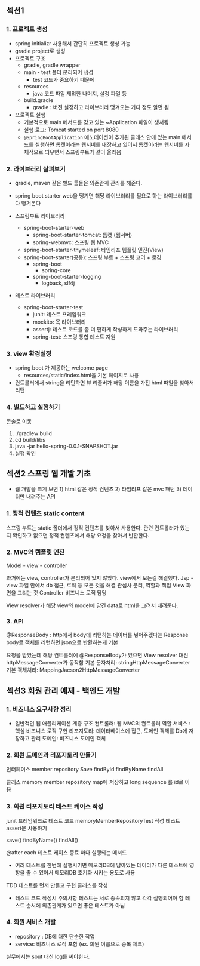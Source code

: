 ## 섹션1
### 1. 프로젝트 생성

- spring initializr 사용해서 간단히 프로젝트 생성 가능
- gradle project로 생성 
- 프로젝트 구조 
  - gradle, gradle wrapper
  - main - test 폴더 분리되어 생성 
    - test 코드가 중요하기 때문에 
  - resources
    - java 코드 파일 제외한 나머지, 설정 파일 등 
  - build.gradle
    - gradle : 버전 설정하고 라이브러리 땡겨오는 거다 정도 알면 됨
- 프로젝트 실행
  - 기본적으로 main 메서드를 갖고 있는 ~Application 파일이 생서됨
  - 실행 로그: Tomcat started on port 8080
  - `@SpringBootApplication` 애노테이션이 추가된 클래스 안에 있는 main 메서드를 실행하면
  톰캣이라는 웹서버를 내장하고 있어서 톰캣이라는 웹서버를 자체적으로 띄우면서 스프링부트가 같이 올라옴 


### 2. 라이브러리 살펴보기 

- gradle, maven 같은 빌드 툴들은 의존관계 관리를 해준다.
- spring boot starter web을 땡기면 해당 라이브러리를 필요로 하는 라이브러리를 다 땡겨온다

- 스프링부트 라이브러리 
  - spring-boot-starter-web
    - spring-boot-starter-tomcat: 톰캣 (웹서버)
    - spring-webmvc: 스프링 웹 MVC
  - spring-boot-starter-thymeleaf: 타임리프 템플릿 엔진(View)
  - spring-boot-starter(공통): 스프링 부트 + 스프링 코어 + 로깅
    - spring-boot
      - spring-core
    - spring-boot-starter-logging
      - logback, slf4j
  
- 테스트 라이브러리
  - spring-boot-starter-test
    - junit: 테스트 프레임워크
    - mockito: 목 라이브러리
    - assertj: 테스트 코드를 좀 더 편하게 작성하게 도와주는 라이브러리
    - spring-test: 스프링 통합 테스트 지원


### 3. view 환경설정

- spring boot 가 제공하는 welcome page
  - resources/static/index.html을 기본 페이지로 사용
- 컨트롤러에서 string을 리턴하면 뷰 리졸버가 해당 이름을 가진 html 파일을 찾아서 리턴

### 4. 빌드하고 실행하기

콘솔로 이동
1. ./gradlew build
2. cd build/libs
3. java -jar hello-spring-0.0.1-SNAPSHOT.jar
4. 실행 확인


## 섹션2 스프링 웹 개발 기초
- 웹 개발을 크게 보면 1) html 같은 정적 컨텐츠 2) 타임리프 같은 mvc 패턴 3) 데이터만 내려주는 API

### 1. 정적 컨텐츠 static content
스프링 부트는 static 폴더에서 정적 컨텐츠를 찾아서 사용한다.
관련 컨트롤러가 있는지 확인하고 없으면 정적 컨텐츠에서 해당 요청을 찾아서 반환한다.


### 2. MVC와 템플릿 엔진
Model - view - controller

과거에는 view, controller가 분리되어 있지 않았다.
view에서 모든걸 해결했다. Jsp - view 파일 안에서 db 접근, 로직 등 모든 것을 해결
관심사 분리, 역할과 책임
View 화면을 그리는 것
Controller 비즈니스 로직 담당

View resolver가 해당 view와 model에 담긴 data로 html을 그려서 내려준다.

### 3. API
@ResponseBody : http에서 body에 리턴하는 데이터를 넣어주겠다는
Response body로 객체를 리턴하면 json으로 반환하는게 기본

요청을 받았는데 해당 컨트롤러에 @ResponseBody가 있으면
View resolver 대신 httpMessageConverter가 동작함
기본 문자처리: stringHttpMessageConverter
기본 객체처리: MappingJacson2HttpMessageConverter


## 섹션3 회원 관리 예제 - 백엔드 개발
### 1. 비즈니스 요구사항 정리
- 일반적인 웹 애플리케이션 계층 구조
  컨트롤러: 웹 MVC의 컨트롤러 역할
  서비스 : 핵심 비즈니스 로직 구현
  리포지토리: 데이터베이스에 접근, 도메인 객체를 Db에 저장하고 관리
  도메인: 비즈니스 도메인 객체


### 2. 회원 도메인과 리포지토리 만들기
인터페이스 member repository
Save
findById
findByName
findAll

클래스 memory member repository
map에 저장하고 long sequence 를 id로 이용


### 3. 회원 리포지토리 테스트 케이스 작성
junit 프레임워크로 테스트 코드
memoryMemberRepositoryTest 작성
테스트 assert문 사용하기

save()
findByName()
findAll()

@after each 테스트 케이스 종료 마다 실행되는 메서드
- 여러 테스트를 한번에 실행시키면 메모리DB에 남아있는 데이터가 다른 테스트에 영향을 줄 수 있어서 메모리DB 초기화 시키는 용도로 사용

TDD
테스트를 먼저 만들고 구현 클래스를 작성

- 테스트 코드 작성시 주의사항
테스트는 서로 종속되지 않고 각각 실행되어야 함
테스트 순서에 의존관계가 있으면 좋은 테스트가 아님 

### 4. 회원 서비스 개발
- repository : DB에 대한 단순한 작업
- service: 비즈니스 로직 포함 (ex. 회원 이름으로 중복 체크)


















실무에서는 sout 대신 log를 써야한다.